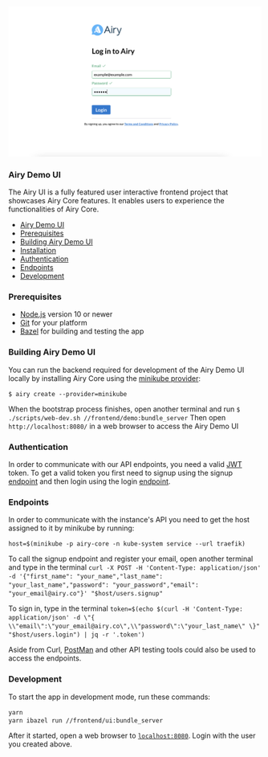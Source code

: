 <p align="center">
    <img width="850" src="../assets/airy_demo_login.png" alt="Airy Login" />
    </a>
</p>

### Airy Demo UI

The Airy UI is a fully featured user interactive frontend project that showcases Airy Core features. It enables users to experience the functionalities of Airy Core.

- [Airy Demo UI](#airy-demo-ui)
- [Prerequisites](#prerequisites)
- [Building Airy Demo UI](#building-airy-demo-ui)
- [Installation](#installation)
- [Authentication](#authentication)
- [Endpoints](#endpoints)
- [Development](#development)

### Prerequisites

- [Node.js](https://nodejs.org/) version 10 or newer
- [Git](https://www.atlassian.com/git/tutorials/install-git/) for your platform
- [Bazel](https://docs.bazel.build/versions/3.7.0/install.html) for building and testing the app

### Building Airy Demo UI

You can run the backend required for development of the Airy Demo UI locally by installing Airy Core using the
[minikube provider](/docs/docs/getting-started/installation/minikube.md):

```
$ airy create --provider=minikube
```

When the bootstrap process finishes, open another terminal and run `$ ./scripts/web-dev.sh //frontend/demo:bundle_server`
Then open `http://localhost:8080/` in a web browser to access the Airy Demo UI

### Authentication

In order to communicate with our API endpoints, you need a valid [JWT](https://jwt.io/) token. To get a valid token you first need to signup using the signup [endpoint](#endpoints) and then login using the login [endpoint](#endpoints).

### Endpoints

In order to communicate with the instance's API you need to get the host assigned to it by minikube by running:

```
host=$(minikube -p airy-core -n kube-system service --url traefik)
```

To call the signup endpoint and register your email, open another terminal and type in the terminal `curl -X POST -H 'Content-Type: application/json' -d '{"first_name": "your_name","last_name": "your_last_name","password": "your_password","email": "your_email@airy.co"}' "$host/users.signup"`

To sign in, type in the terminal `token=$(echo $(curl -H 'Content-Type: application/json' -d \"{ \\"email\":\"your_email@airy.co\",\\"password\":\"your_last_name\" \}" "$host/users.login") | jq -r '.token')`

Aside from Curl, [PostMan](https://www.postman.com/downloads/) and other API testing tools could also be used to access the endpoints.

### Development

To start the app in development mode, run these commands:

```
yarn
yarn ibazel run //frontend/ui:bundle_server
```

After it started, open a web browser to [`localhost:8080`](http://localhost:8080). Login with the user you created above.
